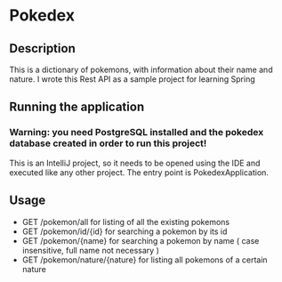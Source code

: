 # Pokedex

## Description

This is a dictionary of pokemons, with information about their name and nature.
I wrote this Rest API as a sample project for learning Spring

## Running the application

### Warning: you need PostgreSQL installed and the pokedex database created in order to run this project!

This is an IntelliJ project, so it needs to be opened using the IDE and executed like any other project.
The entry point is PokedexApplication.

## Usage

- GET /pokemon/all for listing of all the existing pokemons
- GET /pokemon/id/{id} for searching a pokemon by its id
- GET /pokemon/{name} for searching a pokemon by name ( case insensitive, full name not necessary )
- GET /pokemon/nature/{nature} for listing all pokemons of a certain nature

